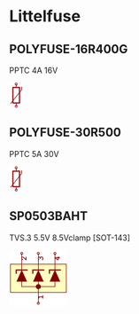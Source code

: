 # Littelfuse

## POLYFUSE-16R400G
PPTC 4A 16V

![POLYFUSE-16R400G__1__1](/images/Littelfuse__POLYFUSE-16R400G__1__1.png?raw=true) 

## POLYFUSE-30R500
PPTC 5A 30V

![POLYFUSE-30R500__1__1](/images/Littelfuse__POLYFUSE-16R400G__1__1.png?raw=true) 

## SP0503BAHT
TVS.3 5.5V 8.5Vclamp [SOT-143]

![SP0503BAHT__1__1](/images/Littelfuse__SP0503BAHT__1__1.png?raw=true) 

